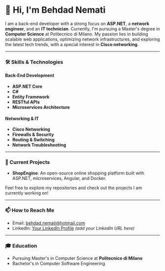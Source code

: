 # 👋 Hi, I'm Behdad Nemati

I am a back-end developer with a strong focus on **ASP.NET**, a **network engineer**, and an **IT technician**. Currently, I'm pursuing a Master's degree in **Computer Science** at Politecnico di Milano. My passion lies in building scalable web applications, optimizing network infrastructures, and exploring the latest tech trends, with a special interest in **Cisco networking**.

---

### 🛠️ Skills & Technologies

#### Back-End Development
- **ASP.NET Core**
- **C#**
- **Entity Framework**
- **RESTful APIs**
- **Microservices Architecture**

  
#### Networking & IT
- **Cisco Networking**
- **Firewalls & Security**
- **Routing & Switching**
- **Network Troubleshooting**

---

### 🔭 Current Projects
- **ShopEngine**: An open-source online shopping platform built with ASP.NET, microservices, Angular, and Docker.
  
Feel free to explore my repositories and check out the projects I am currently working on!

---

### 📫 How to Reach Me
- Email: behdad.nemati@hotmail.com
- LinkedIn: [Your LinkedIn Profile](#) _(add your LinkedIn URL here)_

---

### 🎓 Education
- Pursuing Master's in Computer Science at **Politecnico di Milano**
- Bachelor's in Computer Software Engineering

